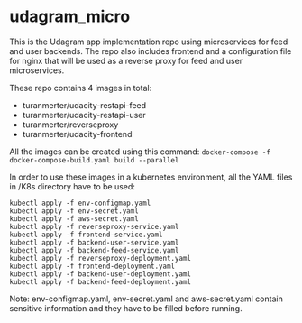 # udagram_micro

This is the Udagram app implementation repo using microservices for feed and user backends. The repo also includes frontend and a configuration file for nginx that will be used as a reverse proxy for feed and user microservices.

These repo contains 4 images in total:
- turanmerter/udacity-restapi-feed
- turanmerter/udacity-restapi-user
- turanmerter/reverseproxy
- turanmerter/udacity-frontend

All the images can be created using this command: 
`docker-compose -f docker-compose-build.yaml build --parallel`

In order to use these images in a kubernetes environment, all the YAML files in /K8s directory have to be used:
```
kubectl apply -f env-configmap.yaml
kubectl apply -f env-secret.yaml
kubectl apply -f aws-secret.yaml
kubectl apply -f reverseproxy-service.yaml
kubectl apply -f frontend-service.yaml
kubectl apply -f backend-user-service.yaml
kubectl apply -f backend-feed-service.yaml
kubectl apply -f reverseproxy-deployment.yaml
kubectl apply -f frontend-deployment.yaml
kubectl apply -f backend-user-deployment.yaml
kubectl apply -f backend-feed-deployment.yaml
```

Note: env-configmap.yaml, env-secret.yaml and aws-secret.yaml contain sensitive information and they have to be filled before running.
